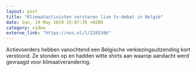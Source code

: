 ```yaml
---
layout: post
title: "Klimaatactivisten verstoren live tv-debat in België"
date: Sun, 19 May 2019 15:07:35 +0200
category: video
externe_link: "https://nos.nl/l/2285396"
---
```


Actievoerders hebben vanochtend een Belgische verkiezingsuitzending kort verstoord. Ze stonden op en hadden witte shirts aan waarop aandacht werd gevraagd voor klimaatverandering.
